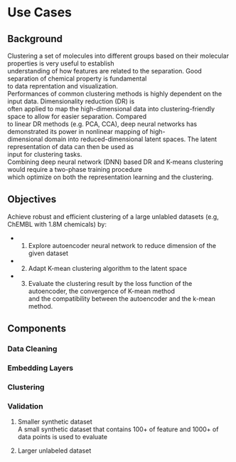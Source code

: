 # Use Cases  

## Background  
Clustering a set of molecules into different groups based on their molecular properties is very useful to establish   
understanding of how features are related to the separation. Good separation of chemical property is fundamental   
to data reprentation and visualization.   
Performances of common clustering methods is highly dependent on the input data. Dimensionality reduction (DR) is  
often applied to map the high-dimensional data into clustering-friendly space to allow for easier separation. Compared  
to linear DR methods (e.g. PCA, CCA), deep neural networks has demonstrated its power in nonlinear mapping of high-  
dimensional domain into reduced-dimensional latent spaces. The latent representation of data can then be used as  
input for clustering tasks.  
Combining deep neural network (DNN) based DR and K-means clustering would require a two-phase training procedure  
which optimize on both the representation learning and the clustering. 


## Objectives  

Achieve robust and efficient clustering of a large unlabled datasets (e.g, ChEMBL with 1.8M chemicals) by:
* 1. Explore autoencoder neural network to reduce dimension of the given dataset
* 2. Adapt K-mean clustering algorithm to the latent space
* 3. Evaluate the clustering result by the loss function of the autoencoder, the convergence of K-mean method  
     and the compatibility between the autoencoder and the k-mean method.

## Components  

### Data Cleaning  

### Embedding Layers

### Clustering  

### Validation  

1. Smaller synthetic dataset   
A small synthetic dataset that contains 100+ of feature and 1000+ of data points is used to evaluate

2. Larger unlabeled dataset


